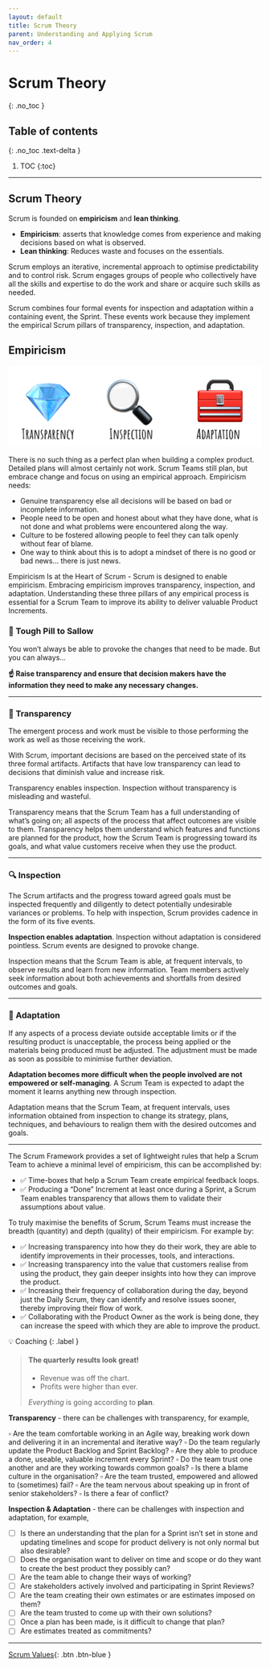 ```yaml
---
layout: default
title: Scrum Theory
parent: Understanding and Applying Scrum
nav_order: 4
---
```

# Scrum Theory
{: .no_toc }

## Table of contents
{: .no_toc .text-delta }

1. TOC
{:toc}

---
## Scrum Theory

Scrum is founded on **empiricism** and **lean thinking**.

- **Empiricism**: asserts that knowledge comes from experience and making decisions based on what is observed.
- **Lean thinking**: Reduces waste and focuses on the essentials.

Scrum employs an iterative, incremental approach to optimise predictability and to control risk. Scrum engages groups of people who collectively have all the skills and expertise to do the work and share or acquire such skills as needed.

Scrum combines four formal events for inspection and adaptation within a containing event, the Sprint. These events work because they implement the empirical Scrum pillars of transparency, inspection, and adaptation.

## Empiricism

![](assets/scrum-theory-a8b2f700.png)

There is no such thing as a perfect plan when building a complex product. Detailed plans will almost certainly not work. Scrum Teams still plan, but embrace change and focus on using an empirical approach. Empiricism needs:

- Genuine transparency else all decisions will be based on bad or incomplete information.
- People need to be open and honest about what they have done, what is not done and what problems were encountered along the way.
- Culture to be fostered allowing people to feel they can talk openly without fear of blame.
- One way to think about this is to adopt a mindset of  there is no good or bad news… there is just news.

Empiricism Is at the Heart of Scrum - Scrum is designed to enable empiricism. Embracing empiricism improves transparency, inspection, and adaptation. Understanding these three pillars of any empirical process is essential for a Scrum Team to improve its ability to deliver valuable Product Increments.

### 💊 Tough Pill to Sallow

You won’t always be able to provoke the changes that need to be made. But you can always...

**☝️ Raise transparency and ensure that decision makers have the information they need to make any necessary changes.**

---

### 💎 Transparency

The emergent process and work must be visible to those performing the work as well as those receiving the work.

With Scrum, important decisions are based on the perceived state of its three formal artifacts. Artifacts that have low transparency can lead to decisions that diminish value and increase risk.

Transparency enables inspection. Inspection without transparency is misleading and wasteful.

Transparency means that the Scrum Team has a full understanding of what’s going on; all aspects of the process that affect outcomes are visible to them. Transparency helps them understand which features and functions are planned for the product, how the Scrum Team is progressing toward its goals, and what value customers receive when they use the product.

---

### 🔍 Inspection

The Scrum artifacts and the progress toward agreed goals must be inspected frequently and diligently to detect potentially undesirable variances or problems. To help with inspection, Scrum provides cadence in the form of its five events.

**Inspection enables adaptation**. Inspection without adaptation is considered pointless. Scrum events are designed to provoke change.

Inspection means that the Scrum Team is able, at frequent intervals, to observe results and learn from new information. Team members actively seek information about both achievements and shortfalls from desired outcomes and goals.

---

### 🧰 Adaptation

If any aspects of a process deviate outside acceptable limits or if the resulting product is unacceptable, the process being applied or the materials being produced must be adjusted. The adjustment must be made as soon as possible to minimise further deviation.

**Adaptation becomes more difficult when the people involved are not empowered or self-managing**. A Scrum Team is expected to adapt the moment it learns anything new through inspection.

Adaptation means that the Scrum Team, at frequent intervals, uses information obtained from inspection to change its strategy, plans, techniques, and behaviours to realign them with the desired outcomes and goals.

---
The Scrum Framework provides a set of lightweight rules that help a Scrum Team to achieve a minimal level of empiricism, this can be accomplished by:

- ✅  Time-boxes that help a Scrum Team create empirical feedback loops.
- ✅  Producing a “Done” Increment at least once during a Sprint, a Scrum Team enables transparency that allows them to validate their assumptions about value.

To truly maximise the benefits of Scrum, Scrum Teams must increase the breadth (quantity) and depth (quality) of their empiricism. For example by:

-  ✅  Increasing transparency into how they do their work, they are able to identify improvements in their processes, tools, and interactions.
-  ✅  Increasing transparency into the value that customers realise from using the product, they gain deeper insights into how they can improve the product.
-  ✅  Increasing their frequency of collaboration during the day, beyond just the Daily Scrum, they can identify and resolve issues sooner, thereby improving their flow of work.
-  ✅  Collaborating with the Product Owner as the work is being done, they can increase the speed with which they are able to improve the product.

💡 Coaching
{: .label }

> #### The quarterly results look great!
>
> - Revenue was off the chart.
> - Profits were higher than ever.
>
>  *Everything* is going according to **plan**.

**Transparency** - there can be challenges with transparency, for example,

▫️ Are the team comfortable working in an Agile way, breaking work down and delivering it in an incremental and iterative way?
▫️ Do the team regularly update the Product Backlog and Sprint Backlog?
▫️ Are they able to produce a done, useable, valuable increment every Sprint?
▫️ Do the team trust one another and are they working towards common goals?
▫️ Is there a blame culture in the organisation?
▫️ Are the team trusted, empowered and allowed to (sometimes) fail?
▫️ Are the team nervous about speaking up in front of senior stakeholders?
▫️ Is there a fear of conflict?

**Inspection & Adaptation** - there can be challenges with inspection and adaptation, for example,

- [ ] Is there an understanding that the plan for a Sprint isn’t set in stone and updating timelines and scope for product delivery is not only normal but also desirable?
- [ ] Does the organisation want to deliver on time and scope or do they want to create the best product they possibly can?
- [ ] Are the team able to change their ways of working?
- [ ] Are stakeholders actively involved and participating in Sprint Reviews?
- [ ] Are the team creating their own estimates or are estimates imposed on them?
- [ ] Are the team trusted to come up with their own solutions?
- [ ] Once a plan has been made, is it difficult to change that plan?
- [ ] Are estimates treated as commitments?

---

[Scrum Values](https://iamjackreed.github.io/psm/docs/understanding-and-applying-scrum/scrum-values/){: .btn .btn-blue }
